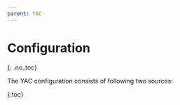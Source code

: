```yaml
---
parent: YAC
---
```

# Configuration
{: .no_toc}

The YAC configuration consists of following two sources:

{:toc}
